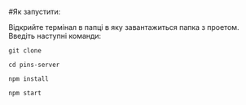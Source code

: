 #Як запустити:

Відкрийте термінал в папці в яку завантажиться папка з проетом. Введіть наступні команди:

    git clone 

    cd pins-server

    npm install

    npm start
